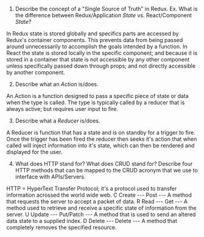 1. Describe the concept of a "Single Source of Truth" in Redux. Ex. What is the difference between Redux/Application _State_ vs. React/Component _State_?

In Redux state is stored globally and specifics parts are accessed by Redux's container components. This prevents data from being passed around unnecessarily to accomplish the goals intended by a function.
In React the state is stored locally in the specific component; and because it is stored in a container that state is not accessible by any other component unless specifically passed down through props; and not directly accessible by another component.

2. Describe what an _Action_ is/does.

An Action is a function designed to pass a specific piece of state or data when the type is called. The type is typically called by a reducer that is always active; but requires user input to fire.

3. Describe what a _Reducer_ is/does.

A Reducer is function that has a state and is on standby for a trigger to fire. Once the trigger has been fired the reducer then seeks it's action that when called will inject information into it's state, which can then be rendered and displayed for the user.

4. What does HTTP stand for? What does CRUD stand for? Describe four HTTP methods that can be mapped to the CRUD acronym that we use to interface with APIs/Servers.

HTTP = HyperText Transfer Protocol; it's a protocol used to transfer information acrossed the world wide web.
C   Create --- Post --- A method that requests the server to accept a packet of data.
R   Read --- Get --- A method used to retrieve and receive a specific state of information from the server.
U   Update --- Put/Patch ---  A method that is used to send an altered data state to a supplied index.
D   Delete --- Delete --- A method that completely removes the specified resource.
